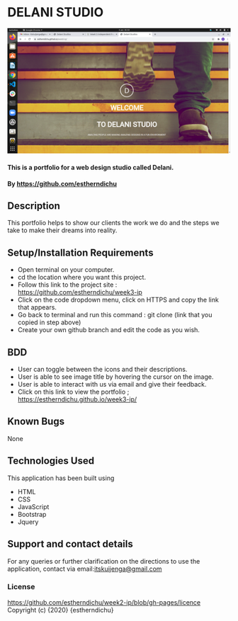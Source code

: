 # DELANI STUDIO
![Delani Studio](./images/delani.png)
#### This is a portfolio for a web design studio called Delani.
#### By https://github.com/estherndichu
## Description
This portfolio helps to show our clients the work we do and the steps we take to make their dreams into reality.
## Setup/Installation Requirements
* Open terminal on your computer.
* cd the location where you want this project.
* Follow this link to the project site : https://github.com/estherndichu/week3-ip
* Click on the code dropdown menu, click on HTTPS and copy the link that appears.
* Go back to terminal and run this command : git clone (link that you copied in step above)
* Create your own github branch and edit the code as you wish.
## BDD
* User can toggle between the icons and their descriptions.
* User is able to see image title by hovering the cursor on the image.
* User is able to interact with us via email and give their feedback.
* Click on this link to view the portfolio ; https://estherndichu.github.io/week3-ip/
## Known Bugs
None
## Technologies Used
This application has been built using 
* HTML
* CSS
* JavaScript
* Bootstrap
* Jquery
## Support and contact details
For any queries or further clarification on the directions to use the application, contact via email:itskuijenga@gmail.com
### License
https://github.com/estherndichu/week2-ip/blob/gh-pages/licence
Copyright (c) {2020} {estherndichu}
  